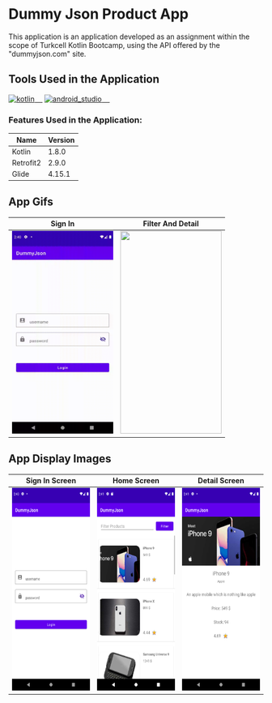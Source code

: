 # Dummy Json Product App

This application is an application developed as an assignment within the scope of Turkcell Kotlin Bootcamp, using the API offered by the "dummyjson.com" site.

## Tools Used in the Application

<a href="https://kotlinlang.org/" rel="nofollow"><img alt="kotlin" src="https://upload.wikimedia.org/wikipedia/commons/7/74/Kotlin_Icon.png" width="40" style="max-width: 100%;">&nbsp;&nbsp;&nbsp;&nbsp;</a>
<a href="https://developer.android.com/studio" rel="nofollow"><img alt="android_studio" src="https://github.com/yyigityesiladaa/yyigityesiladaa/blob/main/database_and_tool_icons/android_studio.svg" width="40" style="max-width: 100%;">&nbsp;&nbsp;&nbsp;&nbsp;</a>

### Features Used in the Application:
                    
Name  | Version
------------- | -------------
Kotlin | 1.8.0
Retrofit2  | 2.9.0
Glide | 4.15.1
</p>

## App Gifs

Sign In  | Filter And Detail
------------- | -------------
<a><img src="https://github.com/yigityesiladaa/android_dummy_product_app/blob/master/app_gifs/login.gif" data-canonical-src="https://gyazo.com/eb5c5741b6a9a16c692170a41a49c858.png" width="200" height="400"/></a> | <a><img src="https://github.com/yigityesiladaa/android_dummy_product_app/blob/master/app_gifs/filter_and_detail.gif" data-canonical-src="https://gyazo.com/eb5c5741b6a9a16c692170a41a49c858.png" width="200" height="400"/></a>

## App Display Images

Sign In Screen | Home Screen | Detail Screen
------------- | ------------- | -------------
<a><img src="https://github.com/yigityesiladaa/android_dummy_product_app/blob/master/app_images/login.png" data-canonical-src="https://gyazo.com/eb5c5741b6a9a16c692170a41a49c858.png" width="200" height="400"/></a> | <a><img src="https://github.com/yigityesiladaa/android_dummy_product_app/blob/master/app_images/home.png" data-canonical-src="https://gyazo.com/eb5c5741b6a9a16c692170a41a49c858.png" width="200" height="400"/></a> | <a><img src="https://github.com/yigityesiladaa/android_dummy_product_app/blob/master/app_images/detail.png" data-canonical-src="https://gyazo.com/eb5c5741b6a9a16c692170a41a49c858.png" width="200" height="400"/></a>

